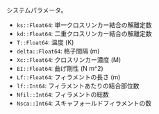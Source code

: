 システムパラメータ。

  * `ks::Float64`: 単一クロスリンカー結合の解離定数
  * `kd::Float64`: 二重クロスリンカー結合の解離定数
  * `T::Float64`: 温度 (K)
  * `delta::Float64`: 格子間隔 (m)
  * `Xc::Float64`: クロスリンカー濃度 (M)
  * `EI::Float64`: 曲げ剛性 (N m^2)
  * `Lf::Float64`: フィラメントの長さ (m)
  * `lf::Int64`: フィラメントあたりの結合部位数
  * `Nfil::Int64`: フィラメントの総数
  * `Nsca::Int64`: スキャフォールドフィラメントの数
